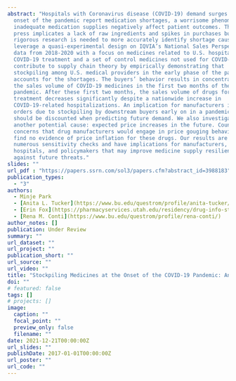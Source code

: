 ```yaml
---
abstract: "Hospitals with Coronavirus disease (COVID-19) demand surges at the
  onset of the pandemic report medication shortages, a worrisome phenomenon as
  inadequate medication supplies negatively affect patient outcomes. The popular
  press implicates a lack of raw ingredients and spikes in purchases but
  rigorous research is needed to more accurately identify shortage causes. We
  leverage a quasi-experimental design on IQVIA’s National Sales Perspectives™
  data from 2018-2020 with a focus on medicines related to U.S. hospital-based
  COVID-19 treatment and a set of control medicines not used for COVID-19. We
  contribute to supply chain theory by empirically demonstrating that
  stockpiling among U.S. medical providers in the early phase of the pandemic
  accounts for the shortages. The buyers’ behavior results in concentration of
  the sales volume of COVID-19 medicines in the first two months of the
  pandemic. After these first two months, the sales volume of drugs for COVID-19
  treatment decreases significantly despite a nationwide increase in
  COVID-19-related hospitalizations. An implication for manufacturers is that
  orders due to stockpiling by downstream buyers early on in a pandemic period
  should be discounted when predicting future demand. We also investigate
  another potential cause: expected price increases in the future. Counter to
  concerns that drug manufacturers would engage in price gouging behavior, we
  find no evidence of price inflation for these drugs. Our results are robust to
  numerous sensitivity checks and have implications for manufacturers,
  hospitals, and policymakers that may improve medicine supply resiliency
  against future threats."
slides: ""
url_pdf : "https://papers.ssrn.com/sol3/papers.cfm?abstract_id=3988183"
publication_types:
  - "3"
authors:
  - Minje Park
  - [Anita L. Tucker](https://www.bu.edu/questrom/profile/anita-tucker/)
  - [Erin Fox](https://pharmacyservices.utah.edu/residency/drug-info-staff)
  - [Rena M. Conti](https://www.bu.edu/questrom/profile/rena-conti/)
author_notes: []
publication: Under Review
summary: ""
url_dataset: ""
url_project: ""
publication_short: ""
url_source: ""
url_video: ""
title: "Stockpiling Medicines at the Onset of the COVID-19 Pandemic: An Empirical Analysis of National Prescription Drug Sales and Prices"
doi: ""
# featured: false
tags: []
# projects: []
image:
  caption: ""
  focal_point: ""
  preview_only: false
  filename: ""
date: 2021-12-21T00:00:00Z
url_slides: ""
publishDate: 2017-01-01T00:00:00Z
url_poster: ""
url_code: ""
---
```

